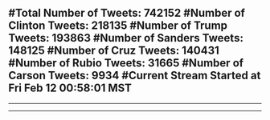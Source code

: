#Total Number of Tweets: 742152 
#Number of Clinton Tweets: 218135
#Number of Trump Tweets: 193863
#Number of Sanders Tweets: 148125
#Number of Cruz Tweets: 140431
#Number of Rubio Tweets: 31665
#Number of Carson Tweets: 9934
#Current Stream Started at Fri Feb 12 00:58:01 MST
---
---
---
